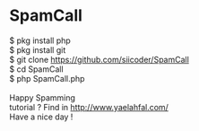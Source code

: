 # SpamCall <br>
$ pkg install php <br>
$ pkg install git <br>
$ git clone https://github.com/siicoder/SpamCall <br>
$ cd SpamCall <br>
$ php SpamCall.php <br>
<br>
Happy Spamming <br>
tutorial ? Find in http://www.yaelahfal.com/ <br>
Have a nice day !
